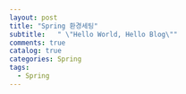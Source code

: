 ```yaml
---
layout: post
title: "Spring 환경세팅"
subtitle:   " \"Hello World, Hello Blog\""
comments: true
catalog: true
categories: Spring
tags:
  - Spring
---
```


